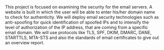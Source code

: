 This project is focused on examining the security for the email servers. A website is built in which the user will be able to enter his/her domain name to check for authenticity. We will deploy email security technologies such as anti-spoofing for quick identification of spoofed IPs and to intensify the level of authorization of the IP address, that are coming from a specific email domain. We will use protocols like TLS, SPF, DKIM, DMARC, DANE, STARTTLS, MTA-STS and also the standards of email certificates to give out an overview report.
